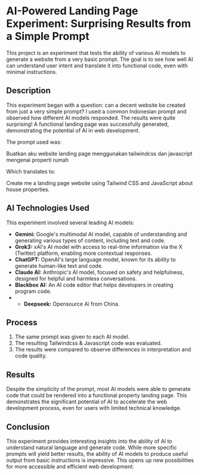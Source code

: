 # AI-Powered Landing Page Experiment: Surprising Results from a Simple Prompt

This project is an experiment that tests the ability of various AI models to generate a website from a very basic prompt. The goal is to see how well AI can understand user intent and translate it into functional code, even with minimal instructions.

## Description

This experiment began with a question: can a decent website be created from just a very simple prompt? I used a common Indonesian prompt and observed how different AI models responded. The results were quite surprising! A functional landing page was successfully generated, demonstrating the potential of AI in web development.

The prompt used was:

Buatkan aku website landing page menggunakan tailwindcss dan javascript mengenai properti rumah

Which translates to:

Create me a landing page website using Tailwind CSS and JavaScript about house properties.
## AI Technologies Used

This experiment involved several leading AI models:

* **Gemini:** Google's multimodal AI model, capable of understanding and generating various types of content, including text and code.
* **Grok3:** xAI's AI model with access to real-time information via the X (Twitter) platform, enabling more contextual responses.
* **ChatGPT:** OpenAI's large language model, known for its ability to generate human-like text and code.
* **Claude AI:** Anthropic's AI model, focused on safety and helpfulness, designed for helpful and harmless conversations.
* **Blackbox AI:** An AI code editor that helps developers in creating program code.
* * **Deepseek:** Opensource Ai from China.

## Process

1.  The same prompt was given to each AI model.
2.  The resulting Tailwindcss & Javascript code was evaluated.
3.  The results were compared to observe differences in interpretation and code quality.

## Results

Despite the simplicity of the prompt, most AI models were able to generate code that could be rendered into a functional property landing page. This demonstrates the significant potential of AI to accelerate the web development process, even for users with limited technical knowledge.

## Conclusion

This experiment provides interesting insights into the ability of AI to understand natural language and generate code. While more specific prompts will yield better results, the ability of AI models to produce useful output from basic instructions is impressive. This opens up new possibilities for more accessible and efficient web development.
